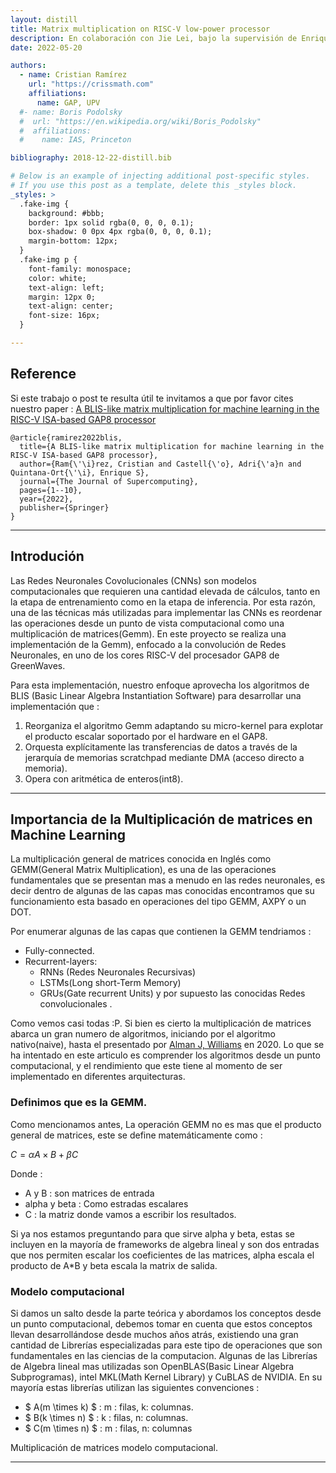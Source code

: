 ```yaml
---
layout: distill
title: Matrix multiplication on RISC-V low-power processor
description: En colaboración con Jie Lei, bajo la supervisión de Enrique Quintana y Adrián Castelló.
date: 2022-05-20

authors:
  - name: Cristian Ramírez
    url: "https://crissmath.com"
    affiliations:
      name: GAP, UPV
  #- name: Boris Podolsky
  #  url: "https://en.wikipedia.org/wiki/Boris_Podolsky"
  #  affiliations:
  #    name: IAS, Princeton

bibliography: 2018-12-22-distill.bib

# Below is an example of injecting additional post-specific styles.
# If you use this post as a template, delete this _styles block.
_styles: >
  .fake-img {
    background: #bbb;
    border: 1px solid rgba(0, 0, 0, 0.1);
    box-shadow: 0 0px 4px rgba(0, 0, 0, 0.1);
    margin-bottom: 12px;
  }
  .fake-img p {
    font-family: monospace;
    color: white;
    text-align: left;
    margin: 12px 0;
    text-align: center;
    font-size: 16px;
  }

---
```

## Reference 

Si este trabajo o post te resulta útil te invitamos a que por favor cites nuestro paper : [A BLIS-like matrix multiplication for machine learning in the RISC-V ISA-based GAP8 processor
](https://link.springer.com/article/10.1007/s11227-022-04581-6)
```
@article{ramirez2022blis,
  title={A BLIS-like matrix multiplication for machine learning in the RISC-V ISA-based GAP8 processor},
  author={Ram{\'\i}rez, Cristian and Castell{\'o}, Adri{\'a}n and Quintana-Ort{\'\i}, Enrique S},
  journal={The Journal of Supercomputing},
  pages={1--10},
  year={2022},
  publisher={Springer}
}
```
***

## Introdución

Las Redes Neuronales Covolucionales (CNNs) son modelos computacionales que requieren una cantidad elevada de cálculos, tanto en
la etapa de entrenamiento como en la etapa de inferencia. Por esta razón, una de las técnicas más utilizadas para implementar
las CNNs es reordenar las operaciones desde un punto de vista computacional como una multiplicación de matrices(Gemm).
En este proyecto se realiza una implementación de la Gemm), enfocado a la convolución de Redes Neuronales, en uno de los cores
RISC-V del procesador GAP8 de GreenWaves.

Para esta implementación, nuestro enfoque aprovecha los algoritmos de BLIS (Basic Linear Algebra Instantiation Software)
para desarrollar una implementación que :

1. Reorganiza el algoritmo Gemm adaptando su micro-kernel para explotar el producto escalar soportado por el hardware en el GAP8.
2. Orquesta explícitamente las transferencias de datos a través de la jerarquía de memorias scratchpad mediante DMA (acceso directo a memoria). 
3. Opera con aritmética de enteros(int8).

***

## Importancia de la Multiplicación de matrices en Machine Learning

La multiplicación general de matrices conocida en Inglés como GEMM(General Matrix Multiplication), es una de las  operaciones fundamentales que se presentan mas a menudo en las redes neuronales,
es decir dentro de algunas de las capas mas conocidas encontramos que su funcionamiento esta basado en operaciones del tipo GEMM, AXPY o un DOT. 

Por enumerar algunas de las capas que contienen la GEMM tendriamos :
- Fully-connected. 
- Recurrent-layers:
  - RNNs (Redes Neuronales Recursivas)
  - LSTMs(Long short-Term Memory)
  - GRUs(Gate recurrent Units)
y por supuesto las conocidas Redes convolucionales .

Como vemos casi todas :P. Si bien es cierto la multiplicación de matrices abarca un gran numero de algoritmos, iniciando por el algoritmo nativo(naive),
hasta el presentado por  [Alman J, Williams](https://arxiv.org/pdf/2010.05846.pdf) en 2020. Lo que se ha intentado en este articulo es comprender los algoritmos desde un punto computacional,
y el rendimiento que este tiene al momento de ser implementado en diferentes arquitecturas.


### Definimos que es la GEMM.

Como mencionamos antes,  La operación GEMM no es mas que el producto general de matrices, este se define matemáticamente como :

$C = \alpha A \times B + \beta C$
					
Donde : 
- A  y B : son matrices de entrada 
- alpha y beta : Como estradas escalares 
- C : la matriz donde vamos a escribir los resultados. 
	
Si ya nos estamos preguntando para que sirve alpha y beta, estas se incluyen en la mayoría de frameworks de algebra lineal
y son dos entradas que nos permiten escalar los coeficientes de las matrices,
alpha escala el producto de A*B y beta escala la matrix de salida.

### Modelo computacional 

Si damos un salto desde la parte teórica y abordamos los conceptos desde un punto computacional, debemos tomar en cuenta que estos conceptos llevan desarrollándose desde muchos años atrás,
existiendo una gran cantidad de Librerías especializadas para este tipo de operaciones que son fundamentales en las ciencias de la computacion.
Algunas de las Librerías de Algebra lineal mas utilizadas son OpenBLAS(Basic Linear Algebra Subprogramas), intel MKL(Math Kernel Library) y  CuBLAS de NVIDIA. En su mayoría estas librerías utilizan las siguientes convenciones : 

- $ A(m \times k)  $ : m : filas, k: columnas.
- $ B(k \times n)  $ : k : filas, n: columnas.
- $ C(m \times n)  $ : m : filas, n: columnas

<div class="row">
    <div class="col-sm mt-3 mt-md-0">
        <img class="img-fluid rounded z-depth-1" src="{{ '/assets/img/matrix_model.png' | relative_url }}" alt="" title="Multiplicacion de matrices modelo computacional"/>
    </div>
</div>
<div class="caption">
    Multiplicación de matrices modelo computacional.
</div>

***
